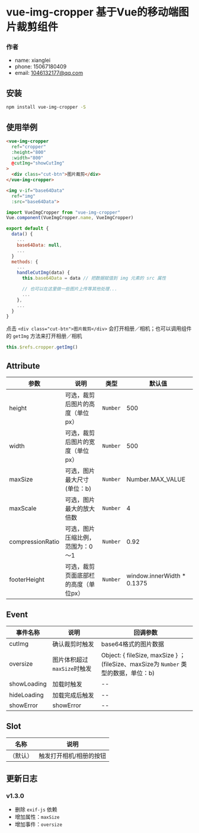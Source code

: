 # vue-img-cropper 基于Vue的移动端图片裁剪组件

### 作者
 - name: xianglei
 - phone: 15067180409
 - email: 1046132177@qq.com

## 安装
```bash
npm install vue-img-cropper -S
```

## 使用举例
```html
<vue-img-cropper
  ref="cropper"
  :height="800"
  :width="800"
  @cutImg="showCutImg"
>
  <div class="cut-btn">图片裁剪</div>
</vue-img-cropper>

<img v-if="base64Data"
  ref="img"
  :src="base64Data">
```

```js
import VueImgCropper from "vue-img-cropper"
Vue.component(VueImgCropper.name, VueImgCropper)

export default {
  data() {
    ...
    base64Data: null,
    ...
  }
  methods: {
    ...
    handleCutImg(data) {
      this.base64Data = data // 把数据赋值到 img 元素的 src 属性

      // 也可以在这里做一些图片上传等其他处理...
      ...
    },
    ...
  }
}
```

点击 `<div class="cut-btn">图片裁剪</div>` 会打开相册／相机；也可以调用组件的 `getImg` 方法来打开相册／相机
```js
this.$refs.cropper.getImg()
```

## Attribute
| 参数| 说明 | 类型 | 默认值 |
| --- | --- | --- |  --- |
| height | 可选，裁剪后图片的高度（单位px） | `Number` | 500 |
| width | 可选，裁剪后图片的宽度（单位px） | `Number` | 500 |
| maxSize | 可选，图片最大尺寸(单位：b) | `Number` | Number.MAX_VALUE |
| maxScale | 可选，图片最大的放大倍数 | `Number` | 4 |
| compressionRatio | 可选，图片压缩比例，范围为：0～1 | `Number` | 0.92 |
| footerHeight | 可选，裁剪页面底部栏的高度（单位px） | `Number` | window.innerWidth * 0.1375 |

## Event
| 事件名称 | 说明 | 回调参数 |
| --- | --- | --- |
| cutImg | 确认裁剪时触发 | base64格式的图片数据 |
| oversize | 图片体积超过`maxSize`时触发 | Object: { fileSize, maxSize } ；(fileSize、maxSize为 `Number` 类型的数据，单位：b) |
| showLoading | 加载时触发 | -- |
| hideLoading | 加载完成后触发 | -- |
| showError | showError | -- |

## Slot
| 名称 | 说明 |
| --- | --- |
| （默认） | 触发打开相机/相册的按钮 |

## 更新日志
### v1.3.0
* 删除 `exif-js` 依赖
* 增加属性：`maxSize`
* 增加事件：`oversize`

